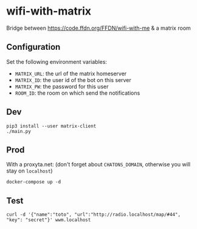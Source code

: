 # wifi-with-matrix

Bridge between https://code.ffdn.org/FFDN/wifi-with-me & a matrix room

## Configuration

Set the following environment variables:

- `MATRIX_URL`: the url of the matrix homeserver
- `MATRIX_ID`: the user id of the bot on this server
- `MATRIX_PW`: the password for this user
- `ROOM_ID`: the room on which send the notifications

## Dev

```
pip3 install --user matrix-client
./main.py
```

## Prod

With a proxyta.net:
(don't forget about `CHATONS_DOMAIN`, otherwise you will stay on `localhost`)

```
docker-compose up -d
```

## Test

```
curl -d '{"name":"toto", "url":"http://radio.localhost/map/#44", "key": "secret"}' wwm.localhost
```
